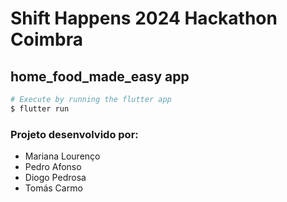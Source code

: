 # Shift Happens 2024 Hackathon Coimbra
## home_food_made_easy app
```bash
# Execute by running the flutter app
$ flutter run
```

### Projeto desenvolvido por: 
- Mariana Lourenço
- Pedro Afonso
- Diogo Pedrosa
- Tomás Carmo

